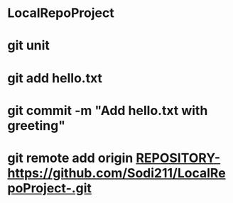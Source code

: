 # LocalRepoProject
# git unit
# git add hello.txt
# git commit -m "Add hello.txt with greeting"
# git remote add origin <REPOSITORY-https://github.com/Sodi211/LocalRepoProject-.git>
